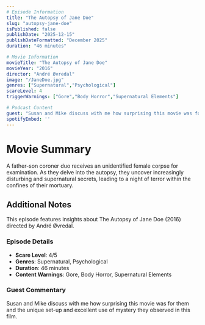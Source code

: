 ```yaml
---
# Episode Information
title: "The Autopsy of Jane Doe"
slug: "autopsy-jane-doe"
isPublished: false
publishDate: "2025-12-15"
publishDateFormatted: "December 2025"
duration: "46 minutes"

# Movie Information
movieTitle: "The Autopsy of Jane Doe"
movieYear: "2016"
director: "André Øvredal"
image: "/JaneDoe.jpg"
genres: ["Supernatural","Psychological"]
scareLevel: 4
triggerWarnings: ["Gore","Body Horror","Supernatural Elements"]

# Podcast Content
guest: "Susan and Mike discuss with me how surprising this movie was for them and the unique set-up and excellent use of mystery they observed in this film."
spotifyEmbed: ''
---
```

# Movie Summary

A father-son coroner duo receives an unidentified female corpse for examination. As they delve into the autopsy, they uncover increasingly disturbing and supernatural secrets, leading to a night of terror within the confines of their mortuary.

## Additional Notes

This episode features insights about The Autopsy of Jane Doe (2016) directed by André Øvredal. 

### Episode Details
- **Scare Level**: 4/5
- **Genres**: Supernatural, Psychological
- **Duration**: 46 minutes
- **Content Warnings**: Gore, Body Horror, Supernatural Elements

### Guest Commentary
Susan and Mike discuss with me how surprising this movie was for them and the unique set-up and excellent use of mystery they observed in this film.
